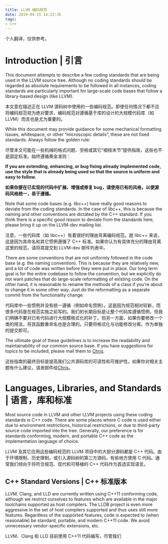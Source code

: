 ```yaml
---
title: LLVM 编码规范
date: 2019-04-15 14:23:36
tags:
- C++
---
```


个人翻译，仅供参考。

# Introduction | 引言

This document attempts to describe a few coding standards that are being used in the LLVM source tree. Although no coding standards should be regarded as absolute requirements to be followed in all instances, coding standards are particularly important for large-scale code bases that follow a library-based design (like LLVM).

本文意在描述正在 LLVM 源码树中使用的一些编码规范。即使任何情况下都不应将编码规范视为绝对要求，编码规范对遵循基于库的设计的大规模代码库（如 LLVM）而言也是尤为重要的。

While this document may provide guidance for some mechanical formatting issues, whitespace, or other “microscopic details”, these are not fixed standards. Always follow the golden rule:

尽管本文可能在一些机械的格式问题、空格或其它“细枝末节”提供指南，这些也不是固定标准。始终遵循黄金准则：

  **If you are extending, enhancing, or bug fixing already implemented code, use the style that is already being used so that the source is uniform and easy to follow.**

  **如果你要在已实现的代码中扩展、增强或修复 bug，请使用已有的风格，以便源码风格统一，易于遵循。**

Note that some code bases (e.g. libc++) have really good reasons to deviate from the coding standards. In the case of libc++, this is because the naming and other conventions are dictated by the C++ standard. If you think there is a specific good reason to deviate from the standards here, please bring it up on the LLVM-dev mailing list.

注意，一些代码库（如 libc++）有着很好的理由背离编码规范。就 libc++ 来说，这是因为其命名和其它惯例遵循了 C++ 标准。如果你认为有具体充分的理由背离这里的规范，请将其提交到 LLVM-dev 邮件列表中。

There are some conventions that are not uniformly followed in the code base (e.g. the naming convention). This is because they are relatively new, and a lot of code was written before they were put in place. Our long term goal is for the entire codebase to follow the convention, but we explicitly do not want patches that do large-scale reformatting of existing code. On the other hand, it is reasonable to rename the methods of a class if you’re about to change it in some other way. Just do the reformatting as a separate commit from the functionality change.

代码库中一些惯例并没有统一遵循（例如命名惯例）。这是因为规范相对较新，而很多代码是在规范实施之前写的。我们的长期目标是让整个代码库遵循惯例，但我们明确不要对已有代码进行大规模格式化的补丁。但另一方面，如果你要修改一个类的用法，将其函数重命名也是合理的。只要将格式化与功能修改分离，作为单独的提交即可。

The ultimate goal of these guidelines is to increase the readability and maintainability of our common source base. If you have suggestions for topics to be included, please mail them to [Chris](mailto:sabre@nondot.org).

这些指南的最终目标是提高我们公共源码库的可读性和可维护性。如果你对相关主题有什么建议，请发邮件给[Chris](mailto:sabre@nondot.org)。


# Languages, Libraries, and Standards | 语言，库和标准

Most source code in LLVM and other LLVM projects using these coding standards is C++ code. There are some places where C code is used either due to environment restrictions, historical restrictions, or due to third-party source code imported into the tree. Generally, our preference is for standards conforming, modern, and portable C++ code as the implementation language of choice.

LLVM 及其它应用这些编码规范的 LLVM 项目中的大部分源码都是 C++ 代码。由于环境限制、历史限制，或引入源码树的第三方源码，有些地方使用 C 代码。通常我们倾向于将符合规范、现代和可移植的 C++ 代码作为首选实现语言。

## C++ Standard Versions | C++ 标准版本

LLVM, Clang, and LLD are currently written using C++11 conforming code, although we restrict ourselves to features which are available in the major toolchains supported as host compilers. The LLDB project is even more aggressive in the set of host compilers supported and thus uses still more features. Regardless of the supported features, code is expected to (when reasonable) be standard, portable, and modern C++11 code. We avoid unnecessary vendor-specific extensions, etc.

LLVM、Clang 和 LLD 目前使用 C++11 代码编写，尽管我们
